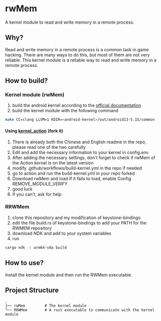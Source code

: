 # rwMem

A kernel module to read and write memory in a remote process.

## Why?

Read and write memory in a remote process is a common task in game hacking. There are many ways to do this, but most of them are not very reliable. This kernel module is a reliable way to read and write memory in a remote process.

## How to build?

### Kernel module (rwMem)

1. build the android kernel according to the [official documentation](https://source.android.com/docs/setup/build/building-kernels)
2. build the kernel module with the following command

```bash
make CC=clang LLVM=1 KDIR=<android-kernel>/out/android13-5.15/common 
```

#### Using [kernel_action](https://github.com/Yervant7/Kernel_Action) (fork it)

1. There is already both the Chinese and English readme in the repo, please read one of the two carefully
2. Edit and add the necessary information to your kernel in config.env
3. After adding the necessary settings, don't forget to check if rwMem of the Action kernel is on the latest version
4. modify .github/workflows/build-kernel.yml in the repo if needed
5. go to action and run the build-kernel.yml in your repo forked
6. Download rwMem and load If it fails to load, enable Config REMOVE_MODULE_VERIFY
7. good luck
8. If you can't, ask for help

### RRWMem

1. clone this repository and my modification of keystone-bindings
2. edit the file build.rs of keystone-bindings to add your PATH for the RWMEM repository
3. download NDK and add to your system variables
4. run
```bash
cargo ndk -t arm64-v8a build
```

## How to use?

Install the kernel module and then run the RWMem executable.

## Project Structure

```
.
├── rwMem         # The kernel module
└── RRWMem        # A rust executable to communicate with the kernel module
```
